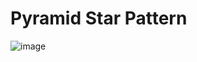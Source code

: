 # Pyramid Star Pattern
![image](https://user-images.githubusercontent.com/75837613/135789597-bc5fa86c-fc7e-4539-bd26-cde11ab0e4ba.png)
